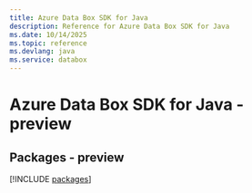 ```yaml
---
title: Azure Data Box SDK for Java
description: Reference for Azure Data Box SDK for Java
ms.date: 10/14/2025
ms.topic: reference
ms.devlang: java
ms.service: databox
---
```

# Azure Data Box SDK for Java - preview
## Packages - preview
[!INCLUDE [packages](data-box-index.md)]